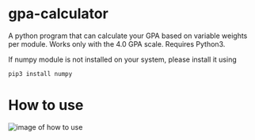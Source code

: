 # gpa-calculator
A python program that can calculate your GPA based on variable weights per module. Works only with the 4.0 GPA scale. 
Requires Python3.

If numpy module is not installed on your system, please install it using
```
pip3 install numpy
```
# How to use

![image of how to use](https://raw.githubusercontent.com/ruween/gpa-calculator/master/how-to-use.png)
